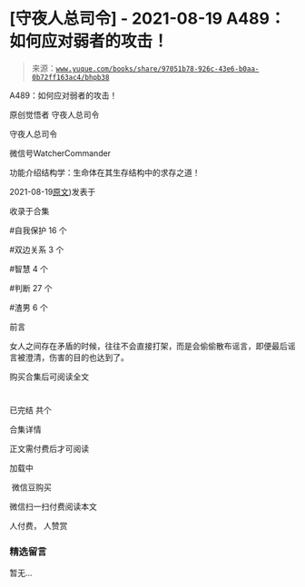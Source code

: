 # [守夜人总司令] - 2021-08-19 A489：如何应对弱者的攻击！

> 来源：[`www.yuque.com/books/share/97051b78-926c-43e6-b0aa-0b72ff163ac4/bhpb38`](https://www.yuque.com/books/share/97051b78-926c-43e6-b0aa-0b72ff163ac4/bhpb38)



A489：如何应对弱者的攻击！ 

原创觉悟者 守夜人总司令 

守夜人总司令 

微信号WatcherCommander 

功能介绍结构学：生命体在其生存结构中的求存之道！ 

2021-08-19[原文](https://mp.weixin.qq.com/s?__biz=MzAxNDk1NjI2Mw==&mid=2247487093&idx=1&sn=1d756c1731508e45e15e620229fee100&chksm=9b8a2dfdacfda4ebffefe67c9f0d5b3c1553124c97c1afab6a31479590b5066733cb3ff611bd#rd))发表于 

收录于合集 

#自我保护 16 个 

#双边关系 3 个 

#智慧 4 个 

#判断 27 个 

#渣男 6 个 

前言 

女人之间存在矛盾的时候，往往不会直接打架，而是会偷偷散布谣言，即便最后谣言被澄清，伤害的目的也达到了。 

购买合集后可阅读全文 

# 

已完结 共个 

合集详情 

正文需付费后才可阅读 

加载中 

 微信豆购买 

微信扫一扫付费阅读本文 

人付费， 人赞赏 

### 精选留言 

暂无...